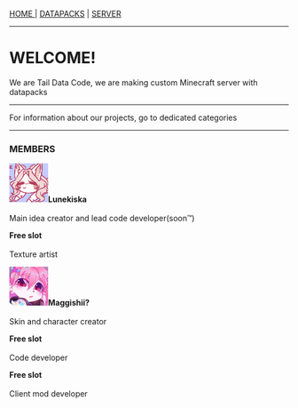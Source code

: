 <p><a href="/index">HOME </a> | <a href="/datapacks">    DATAPACKS</a> | <a href="/server">    SERVER</a></p>

<hr>

<h1>WELCOME!</h1>
<p>We are Tail Data Code, we are making custom Minecraft server with datapacks</p>

<hr>

<p>For information about our projects, go to dedicated categories</p>

<hr>

<h3>MEMBERS</h3>
<p><img src="/images/Lunekiska-70x70.png"/><b>Lunekiska</b><br><br>
    Main idea creator and lead code developer(soon™)</p>
    
  <p><b>Free slot</b><br><br>
    Texture artist</p>
    
  <p><img src="/images/Maggishii-70x70.png"/><b>Maggishii?</b><br><br>
    Skin and character creator</p>
    
  <p><b>Free slot</b><br><br>
    Code developer</p>
    
  <p><b>Free slot</b><br><br>
    Client mod developer</p>
